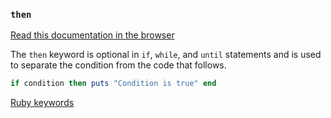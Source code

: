### `then`

[Read this documentation in the browser](https://github.com/Shopify/ruby-lsp/blob/main/static_docs/descriptions/then.md)

The `then` keyword is optional in `if`, `while`, and `until` statements and is used to separate the condition from the code that follows.

```ruby
if condition then puts "Condition is true" end
```

[Ruby keywords](https://docs.ruby-lang.org/en/3.3/keywords_rdoc.html)
